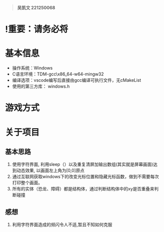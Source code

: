 >**吴凯文 221250068**
# !重要：请务必将
# 基本信息
- 操作系统：Windows
- C语言环境：TDM-gcc\x86_64-w64-mingw32
- 编译选项：vscode编写后直接由gcc编译可执行文件，无cMakeList
- 使用的第三方库： windows.h
# 游戏方式
# 关于项目
## 基本思路
1. 使用字符界面, 利用sleep（）以及重复清屏加输出数组(其实就是屏幕画面)达到动态效果, 以画面左上角为[0,0]原点
2. 通过互联网获取windows下的改变光标位置和隐藏光标函数，做到不需要每次打印整个画面。
3. 所有的实体（恐龙、障碍）都是结构体，通过判断结构体中的xy是否重叠来判断碰撞

## 感想
1. 利用字符界面造成的频闪令人不适,暂且不知如何克服